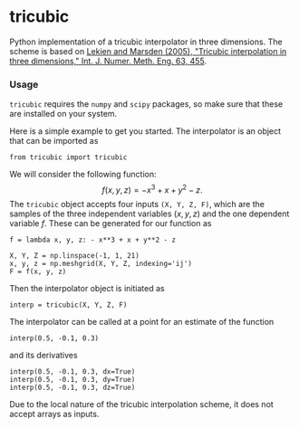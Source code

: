 # tricubic
Python implementation of a tricubic interpolator in three dimensions. The scheme is based on [Lekien and Marsden (2005), "Tricubic interpolation in three dimensions," Int. J. Numer. Meth. Eng. 63, 455](https://doi.org/10.1002/nme.1296).

### Usage
`tricubic` requires the `numpy` and `scipy` packages, so make sure that these are installed on your system.

Here is a simple example to get you started. The interpolator is an object that can be imported as
```
from tricubic import tricubic
```
We will consider the following function:
$$
f(x, y, z) = - x^3 + x + y^2 - z.
$$
The `tricubic` object accepts four inputs `(X, Y, Z, F)`, which are the samples of the three independent variables $(x, y, z)$ and the one dependent variable $f$. These can be generated for our function as
```
f = lambda x, y, z: - x**3 + x + y**2 - z

X, Y, Z = np.linspace(-1, 1, 21)
x, y, z = np.meshgrid(X, Y, Z, indexing='ij')
F = f(x, y, z)
```
Then the interpolator object is initiated as
```
interp = tricubic(X, Y, Z, F)
```

The interpolator can be called at a point for an estimate of the function
```
interp(0.5, -0.1, 0.3)
```
and its derivatives
```
interp(0.5, -0.1, 0.3, dx=True)
interp(0.5, -0.1, 0.3, dy=True)
interp(0.5, -0.1, 0.3, dz=True)
```

Due to the local nature of the tricubic interpolation scheme, it does not accept arrays as inputs.
